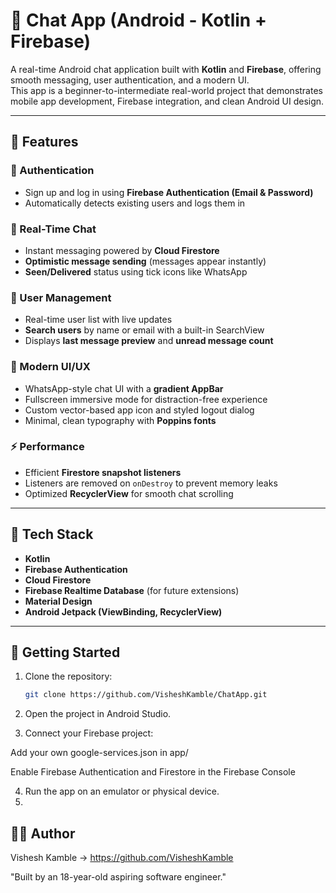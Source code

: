 # 💬 Chat App (Android - Kotlin + Firebase)

A real-time Android chat application built with **Kotlin** and **Firebase**, offering smooth messaging, user authentication, and a modern UI.  
This app is a beginner-to-intermediate real-world project that demonstrates mobile app development, Firebase integration, and clean Android UI design.

---

## 📌 Features

### 🔐 Authentication
- Sign up and log in using **Firebase Authentication (Email & Password)**
- Automatically detects existing users and logs them in

### 💬 Real-Time Chat
- Instant messaging powered by **Cloud Firestore**
- **Optimistic message sending** (messages appear instantly)
- **Seen/Delivered** status using tick icons like WhatsApp

### 👤 User Management
- Real-time user list with live updates
- **Search users** by name or email with a built-in SearchView
- Displays **last message preview** and **unread message count**

### 🎨 Modern UI/UX
- WhatsApp-style chat UI with a **gradient AppBar**
- Fullscreen immersive mode for distraction-free experience
- Custom vector-based app icon and styled logout dialog
- Minimal, clean typography with **Poppins fonts**

### ⚡ Performance
- Efficient **Firestore snapshot listeners**
- Listeners are removed on `onDestroy` to prevent memory leaks
- Optimized **RecyclerView** for smooth chat scrolling

---

## 📱 Tech Stack

- **Kotlin**
- **Firebase Authentication**
- **Cloud Firestore**
- **Firebase Realtime Database** (for future extensions)
- **Material Design**
- **Android Jetpack (ViewBinding, RecyclerView)**

---

## 🚀 Getting Started

1. Clone the repository:
   ```bash
   git clone https://github.com/VisheshKamble/ChatApp.git

2. Open the project in Android Studio.

3. Connect your Firebase project:

Add your own google-services.json in app/

Enable Firebase Authentication and Firestore in the Firebase Console

4. Run the app on an emulator or physical device.
5. 

## 🙋‍♂️ Author

Vishesh Kamble -> https://github.com/VisheshKamble

"Built by an 18-year-old aspiring software engineer."

